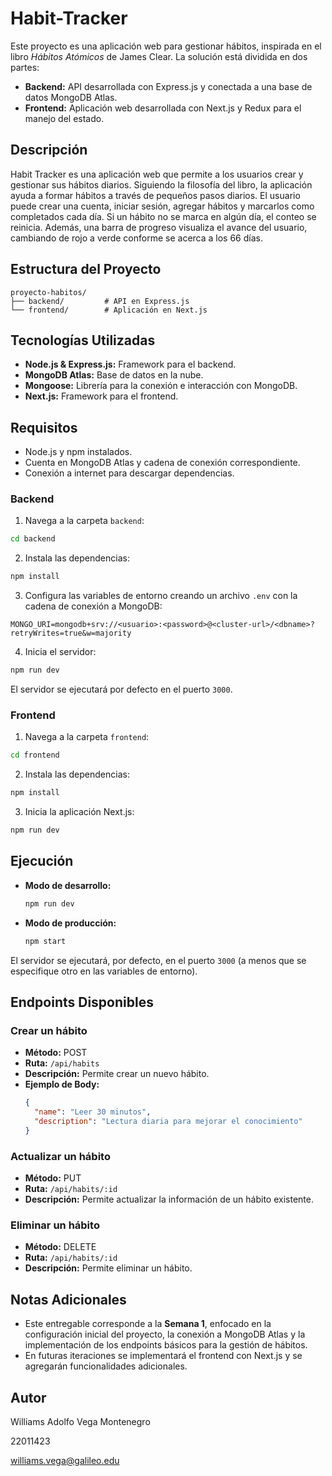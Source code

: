 # Habit-Tracker

Este proyecto es una aplicación web para gestionar hábitos, inspirada en el libro *Hábitos Atómicos* de James Clear. La solución está dividida en dos partes:

  - **Backend:** API desarrollada con Express.js y conectada a una base de datos MongoDB Atlas.
  - **Frontend:** Aplicación web desarrollada con Next.js y Redux para el manejo del estado.

## Descripción

Habit Tracker es una aplicación web que permite a los usuarios crear y gestionar sus hábitos diarios. Siguiendo la filosofía del libro, la aplicación ayuda a formar hábitos a través de pequeños pasos diarios. El usuario puede crear una cuenta, iniciar sesión, agregar hábitos y marcarlos como completados cada día. Si un hábito no se marca en algún día, el conteo se reinicia. Además, una barra de progreso visualiza el avance del usuario, cambiando de rojo a verde conforme se acerca a los 66 días.

 ## Estructura del Proyecto

  ```
  proyecto-habitos/
  ├── backend/         # API en Express.js
  └── frontend/        # Aplicación en Next.js
  ```

## Tecnologías Utilizadas

- **Node.js & Express.js:** Framework para el backend.
- **MongoDB Atlas:** Base de datos en la nube.
- **Mongoose:** Librería para la conexión e interacción con MongoDB.
- **Next.js:** Framework para el frontend.

## Requisitos

- Node.js y npm instalados.
- Cuenta en MongoDB Atlas y cadena de conexión correspondiente.
- Conexión a internet para descargar dependencias.

### Backend

1. Navega a la carpeta `backend`:
  ```bash
  cd backend
  ```
2. Instala las dependencias:
  ```bash
  npm install
  ```
3. Configura las variables de entorno creando un archivo `.env` con la cadena de conexión a MongoDB:
  ```
  MONGO_URI=mongodb+srv://<usuario>:<password>@<cluster-url>/<dbname>?retryWrites=true&w=majority
  ```
4. Inicia el servidor:
  ```bash
  npm run dev
  ```
  El servidor se ejecutará por defecto en el puerto `3000`.

### Frontend

1. Navega a la carpeta `frontend`:
  ```bash
  cd frontend
  ```
2. Instala las dependencias:
  ```bash
  npm install
  ```
3. Inicia la aplicación Next.js:
  ```bash
  npm run dev
  ```

## Ejecución

- **Modo de desarrollo:**
  ```bash
  npm run dev
  ```
- **Modo de producción:**
  ```bash
  npm start
  ```

El servidor se ejecutará, por defecto, en el puerto `3000` (a menos que se especifique otro en las variables de entorno).

## Endpoints Disponibles

### Crear un hábito

- **Método:** POST  
- **Ruta:** `/api/habits`  
- **Descripción:** Permite crear un nuevo hábito.  
- **Ejemplo de Body:**
  ```json
  {
    "name": "Leer 30 minutos",
    "description": "Lectura diaria para mejorar el conocimiento"
  }
  ```

### Actualizar un hábito

- **Método:** PUT  
- **Ruta:** `/api/habits/:id`  
- **Descripción:** Permite actualizar la información de un hábito existente.

### Eliminar un hábito

- **Método:** DELETE  
- **Ruta:** `/api/habits/:id`  
- **Descripción:** Permite eliminar un hábito.

## Notas Adicionales

- Este entregable corresponde a la **Semana 1**, enfocado en la configuración inicial del proyecto, la conexión a MongoDB Atlas y la implementación de los endpoints básicos para la gestión de hábitos.
- En futuras iteraciones se implementará el frontend con Next.js y se agregarán funcionalidades adicionales.

## Autor

Williams Adolfo Vega Montenegro

22011423

williams.vega@galileo.edu

